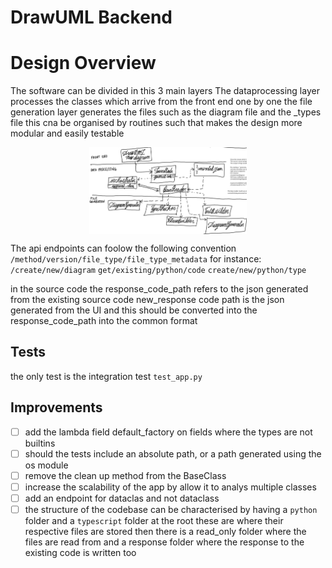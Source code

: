 # DrawUML Backend

# Design Overview

The software can be divided in this 3 main layers
The dataprocessing layer processes the classes which arrive from the front end one by one
the file generation layer generates the files such as the diagram file and the _types file
this cna be organised by routines such that makes the design more modular and easily testable


<div style="display: flex; justify-content: center; align-items: center; width: 100%;">
  <img src="/software_architecture.jpg" alt="draw uml schema" srcset="" style="width: 50%;">
</div>

The api endpoints can foolow the following convention
``/method/version/file_type/file_type_metadata``
for instance:
``/create/new/diagram``
``get/existing/python/code``
``create/new/python/type``

in the source code the response_code_path refers to the json generated from the existing source code
new_response code path is the json generated from the UI and this should be converted into the
response_code_path into the common format  

## Tests
the only test is the integration test `test_app.py`

## Improvements

- [ ] add the lambda field default_factory on fields where the types are not builtins
- [ ] should the tests include an absolute path, or a path generated using the os module
- [ ] remove the clean up method from the BaseClass
- [ ] increase the scalability of the app by allow it to analys multiple classes
- [ ] add an endpoint for dataclas and not dataclass
- [ ] the structure of the codebase can be characterised by having a `python` folder and a `typescript` folder at the root
      these are where their respective files are stored
      then there is a read_only folder where the files are read from
      and a response folder where the response to the existing code is written too
